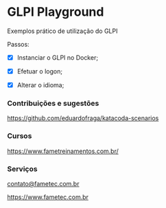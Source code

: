 # GLPI Playground


Exemplos prático de utilização do GLPI

Passos: 
-[x] Instanciar o GLPI no Docker; 
-[x] Efetuar o logon; 
-[x] Alterar o idioma; 




### Contribuições e sugestões

https://github.com/eduardofraga/katacoda-scenarios


### Cursos

https://www.fametreinamentos.com.br/


### Serviços


contato@fametec.com.br

https://www.fametec.com.br


